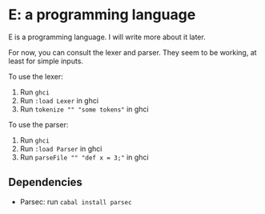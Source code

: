 
E: a programming language
=========================

E is a programming language. I will write more about it later.

For now, you can consult the lexer and parser.  They seem to be working, at
least for simple inputs.

To use the lexer:

1. Run `ghci`
2. Run `:load Lexer` in ghci
3. Run `tokenize "" "some tokens"` in ghci

To use the parser:

1. Run `ghci`
2. Run `:load Parser` in ghci
3. Run `parseFile "" "def x = 3;"` in ghci

Dependencies
------------

* Parsec: run `cabal install parsec`

